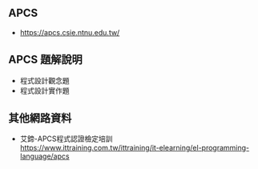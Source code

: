 ## APCS
 - https://apcs.csie.ntnu.edu.tw/
 
## APCS 題解說明
 - 程式設計觀念題
 - 程式設計實作題

## 其他網路資料
 - 艾鍗-APCS程式認證檢定培訓
   <br>https://www.ittraining.com.tw/ittraining/it-elearning/el-programming-language/apcs

